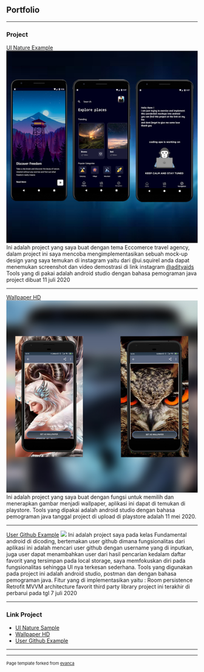 ## Portfolio

---

### Project

[UI Nature Example](/sample_page)
<img src="images/thumbnail.jpg?raw=true"/>
Ini adalah project yang saya buat dengan tema Eccomerce travel agency, dalam project ini saya mencoba mengimplementasikan sebuah mock-up design yang saya temukan di instagram yaitu dari @ui.squirel anda dapat menemukan screenshot dan video
demostrasi di link instagram [@adityaids](https://www.instagram.com/p/CChwwxKl0Jg/)
Tools yang di pakai adalah android studio dengan bahasa pemograman java
project dibuat 11 juli 2020

---
[Wallpaper HD](/sampel_page)
<img src="images/thumbnail2.jpg?raw=true"/>
Ini adalah project yang saya buat dengan fungsi untuk memilih dan menerapkan gambar menjadi wallpaper, aplikasi ini dapat di temukan di playstore.
Tools yang dipakai adalah android studio dengan bahasa pemograman java
tanggal project di upload di playstore adalah 11 mei 2020.

---
[User Github Example](/sample_page)
<img src="images/thumbnai3.jpg?raw=true"/>
Ini adalah project saya pada kelas Fundamental android di dicoding, bertemakan user github dimana fungsionalitas dari aplikasi ini adalah mencari user github dengan username yang di inputkan, juga user dapat menambahkan user dari hasil pencarian kedalam daftar favorit yang tersimpan pada local storage, saya memfokuskan diri pada fungsionalitas sehingga UI nya terkesan sederhana.
Tools yang digunakan pada project ini adalah android studio, postman dan dengan bahasa pemograman java.
Fitur yang di implementasikan yaitu :
Room persistence
Retrofit
MVVM architecture
favorit third party library
project ini terakhir di perbarui pada tgl 7 juli 2020

---

### Link Project

- [UI Nature Sample](https://github.com/adityaids/NatureExploreSampleUI)
- [Wallpaper HD](https://play.google.com/store/apps/details?id=com.indeep.hd.wallpaper)
- [User Github Example](https://github.com/adityaids/UserGithubExample)

---




---
<p style="font-size:11px">Page template forked from <a href="https://github.com/evanca/quick-portfolio">evanca</a></p>
<!-- Remove above link if you don't want to attibute -->
